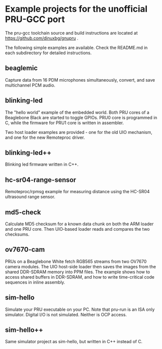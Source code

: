 # Example projects for the unofficial PRU-GCC port

The pru-gcc toolchain source and build instructions are located at https://github.com/dinuxbg/gnupru .

The following simple examples are available. Check the README.md in each subdirectory for detailed instructions.

## beaglemic
Capture data from 16 PDM microphones simultaneously, convert, and save multichannel PCM audio.

## blinking-led
The "hello world" example of the embedded world. Both PRU cores of a Beaglebone Black are started to toggle GPIOs. PRU0 core is programmed in C, while the firmware for PRU1 core is written in assembler.

Two host loader examples are provided - one for the old UIO mechanism, and one for the new Remoteproc driver.

## blinking-led++
Blinking led firmware written in C++.

## hc-sr04-range-sensor
Remoteproc/rpmsg example for measuring distance using the HC-SR04 ultrasound range sensor.

## md5-check
Calculate MD5 checksum for a known data chunk on both the ARM loader and one PRU core. Then UIO-based loader reads and compares the two checksums.

## ov7670-cam
PRUs on a Beaglebone White fetch RGB565 streams from two OV7670 camera modules. The UIO host-side loader then saves the images from the shared DDR-SDRAM memory into PPM files. The example shows how to access shared buffers in DDR-SDRAM, and how to write time-critical code sequences in inline assembly.

## sim-hello
Simulate your PRU executable on your PC. Note that pru-run is an ISA only simulator. Digital I/O is not simulated. Neither is OCP access.

## sim-hello++
Same simulator project as sim-hello, but written in C++ instead of C.

